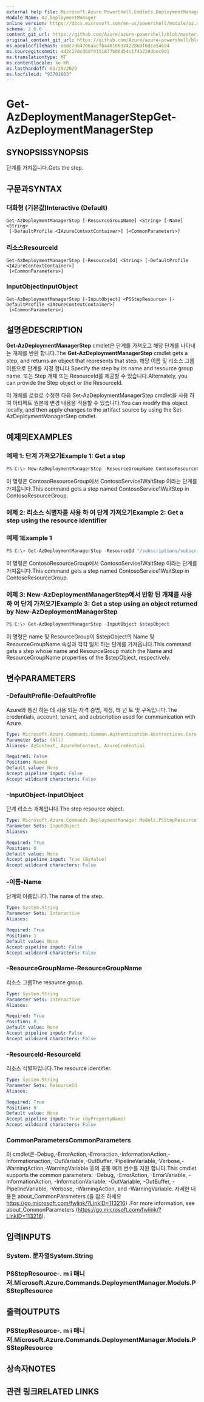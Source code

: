 ```yaml
---
external help file: Microsoft.Azure.PowerShell.Cmdlets.DeploymentManager.dll-Help.xml
Module Name: Az.DeploymentManager
online version: https://docs.microsoft.com/en-us/powershell/module/az.deploymentmanager/get-azdeploymentmanagerstep
schema: 2.0.0
content_git_url: https://github.com/Azure/azure-powershell/blob/master/src/DeploymentManager/DeploymentManager/help/Get-AzDeploymentManagerStep.md
original_content_git_url: https://github.com/Azure/azure-powershell/blob/master/src/DeploymentManager/DeploymentManager/help/Get-AzDeploymentManagerStep.md
ms.openlocfilehash: eb0c7db4706aacfba4010632422869f0dca54694
ms.sourcegitcommit: 4d2c178cd6df9151877b08d54c1f4a228dbec9d1
ms.translationtype: MT
ms.contentlocale: ko-KR
ms.lasthandoff: 01/29/2020
ms.locfileid: "93701003"
---
```

# <span data-ttu-id="a7c17-101">Get-AzDeploymentManagerStep</span><span class="sxs-lookup"><span data-stu-id="a7c17-101">Get-AzDeploymentManagerStep</span></span>

## <span data-ttu-id="a7c17-102">SYNOPSIS</span><span class="sxs-lookup"><span data-stu-id="a7c17-102">SYNOPSIS</span></span>
<span data-ttu-id="a7c17-103">단계를 가져옵니다.</span><span class="sxs-lookup"><span data-stu-id="a7c17-103">Gets the step.</span></span>

## <span data-ttu-id="a7c17-104">구문과</span><span class="sxs-lookup"><span data-stu-id="a7c17-104">SYNTAX</span></span>

### <span data-ttu-id="a7c17-105">대화형 (기본값)</span><span class="sxs-lookup"><span data-stu-id="a7c17-105">Interactive (Default)</span></span>
```
Get-AzDeploymentManagerStep [-ResourceGroupName] <String> [-Name] <String>
 [-DefaultProfile <IAzureContextContainer>] [<CommonParameters>]
```

### <span data-ttu-id="a7c17-106">리소스</span><span class="sxs-lookup"><span data-stu-id="a7c17-106">ResourceId</span></span>
```
Get-AzDeploymentManagerStep [-ResourceId] <String> [-DefaultProfile <IAzureContextContainer>]
 [<CommonParameters>]
```

### <span data-ttu-id="a7c17-107">InputObject</span><span class="sxs-lookup"><span data-stu-id="a7c17-107">InputObject</span></span>
```
Get-AzDeploymentManagerStep [-InputObject] <PSStepResource> [-DefaultProfile <IAzureContextContainer>]
 [<CommonParameters>]
```

## <span data-ttu-id="a7c17-108">설명은</span><span class="sxs-lookup"><span data-stu-id="a7c17-108">DESCRIPTION</span></span>
<span data-ttu-id="a7c17-109">**Get-AzDeploymentManagerStep** cmdlet은 단계를 가져오고 해당 단계를 나타내는 개체를 반환 합니다.</span><span class="sxs-lookup"><span data-stu-id="a7c17-109">The **Get-AzDeploymentManagerStep** cmdlet gets a step, and returns an object that represents that step.</span></span>
<span data-ttu-id="a7c17-110">해당 이름 및 리소스 그룹 이름으로 단계를 지정 합니다.</span><span class="sxs-lookup"><span data-stu-id="a7c17-110">Specify the step by its name and resource group name.</span></span> <span data-ttu-id="a7c17-111">또는 Step 개체 또는 ResourceId를 제공할 수 있습니다.</span><span class="sxs-lookup"><span data-stu-id="a7c17-111">Alternately, you can provide the Step object or the ResourceId.</span></span>

<span data-ttu-id="a7c17-112">이 개체를 로컬로 수정한 다음 Set-AzDeploymentManagerStep cmdlet을 사용 하 여 아티팩트 원본에 변경 내용을 적용할 수 있습니다.</span><span class="sxs-lookup"><span data-stu-id="a7c17-112">You can modify this object locally, and then apply changes to the artifact source by using the Set-AzDeploymentManagerStep cmdlet.</span></span>

## <span data-ttu-id="a7c17-113">예제의</span><span class="sxs-lookup"><span data-stu-id="a7c17-113">EXAMPLES</span></span>

### <span data-ttu-id="a7c17-114">예제 1: 단계 가져오기</span><span class="sxs-lookup"><span data-stu-id="a7c17-114">Example 1: Get a step</span></span>
```powershell
PS C:\> New-AzDeploymentManagerStep -ResourceGroupName ContosoResourceGroup -Name ContosoService1WaitStep
```

<span data-ttu-id="a7c17-115">이 명령은 ContosoResourceGroup에서 ContosoService1WaitStep 이라는 단계를 가져옵니다.</span><span class="sxs-lookup"><span data-stu-id="a7c17-115">This command gets a step named ContosoService1WaitStep in ContosoResourceGroup.</span></span>

### <span data-ttu-id="a7c17-116">예제 2: 리소스 식별자를 사용 하 여 단계 가져오기</span><span class="sxs-lookup"><span data-stu-id="a7c17-116">Example 2: Get a step using the resource identifier</span></span>
### <span data-ttu-id="a7c17-117">예제 1</span><span class="sxs-lookup"><span data-stu-id="a7c17-117">Example 1</span></span>
```powershell
PS C:\> Get-AzDeploymentManagerStep -ResourceId "/subscriptions/subscriptionId/resourcegroups/ContosoResourceGroup/providers/Microsoft.DeploymentManager/steps/ContosoService1WaitStep"
```

<span data-ttu-id="a7c17-118">이 명령은 ContosoResourceGroup에서 ContosoService1WaitStep 이라는 단계를 가져옵니다.</span><span class="sxs-lookup"><span data-stu-id="a7c17-118">This command gets a step named ContosoService1WaitStep in ContosoResourceGroup.</span></span>

### <span data-ttu-id="a7c17-119">예제 3: New-AzDeploymentManagerStep에서 반환 된 개체를 사용 하 여 단계 가져오기</span><span class="sxs-lookup"><span data-stu-id="a7c17-119">Example 3: Get a step using an object returned by New-AzDeploymentManagerStep</span></span>
```powershell
PS C:\> Get-AzDeploymentManagerStep -InputObject $stepObject
```

 <span data-ttu-id="a7c17-120">이 명령은 name 및 ResourceGroup이 $stepObject의 Name 및 ResourceGroupName 속성과 각각 일치 하는 단계를 가져옵니다.</span><span class="sxs-lookup"><span data-stu-id="a7c17-120">This command gets a step whose name and ResourceGroup match the Name and ResourceGroupName properties of the $stepObject, respectively.</span></span>

## <span data-ttu-id="a7c17-121">변수</span><span class="sxs-lookup"><span data-stu-id="a7c17-121">PARAMETERS</span></span>

### <span data-ttu-id="a7c17-122">-DefaultProfile</span><span class="sxs-lookup"><span data-stu-id="a7c17-122">-DefaultProfile</span></span>
<span data-ttu-id="a7c17-123">Azure와 통신 하는 데 사용 되는 자격 증명, 계정, 테 넌 트 및 구독입니다.</span><span class="sxs-lookup"><span data-stu-id="a7c17-123">The credentials, account, tenant, and subscription used for communication with Azure.</span></span>

```yaml
Type: Microsoft.Azure.Commands.Common.Authentication.Abstractions.Core.IAzureContextContainer
Parameter Sets: (All)
Aliases: AzContext, AzureRmContext, AzureCredential

Required: False
Position: Named
Default value: None
Accept pipeline input: False
Accept wildcard characters: False
```

### <span data-ttu-id="a7c17-124">-InputObject</span><span class="sxs-lookup"><span data-stu-id="a7c17-124">-InputObject</span></span>
<span data-ttu-id="a7c17-125">단계 리소스 개체입니다.</span><span class="sxs-lookup"><span data-stu-id="a7c17-125">The step resource object.</span></span>

```yaml
Type: Microsoft.Azure.Commands.DeploymentManager.Models.PSStepResource
Parameter Sets: InputObject
Aliases:

Required: True
Position: 0
Default value: None
Accept pipeline input: True (ByValue)
Accept wildcard characters: False
```

### <span data-ttu-id="a7c17-126">-이름</span><span class="sxs-lookup"><span data-stu-id="a7c17-126">-Name</span></span>
<span data-ttu-id="a7c17-127">단계의 이름입니다.</span><span class="sxs-lookup"><span data-stu-id="a7c17-127">The name of the step.</span></span>

```yaml
Type: System.String
Parameter Sets: Interactive
Aliases:

Required: True
Position: 1
Default value: None
Accept pipeline input: False
Accept wildcard characters: False
```

### <span data-ttu-id="a7c17-128">-ResourceGroupName</span><span class="sxs-lookup"><span data-stu-id="a7c17-128">-ResourceGroupName</span></span>
<span data-ttu-id="a7c17-129">리소스 그룹</span><span class="sxs-lookup"><span data-stu-id="a7c17-129">The resource group.</span></span>

```yaml
Type: System.String
Parameter Sets: Interactive
Aliases:

Required: True
Position: 0
Default value: None
Accept pipeline input: False
Accept wildcard characters: False
```

### <span data-ttu-id="a7c17-130">-ResourceId</span><span class="sxs-lookup"><span data-stu-id="a7c17-130">-ResourceId</span></span>
<span data-ttu-id="a7c17-131">리소스 식별자입니다.</span><span class="sxs-lookup"><span data-stu-id="a7c17-131">The resource identifier.</span></span>

```yaml
Type: System.String
Parameter Sets: ResourceId
Aliases:

Required: True
Position: 0
Default value: None
Accept pipeline input: True (ByPropertyName)
Accept wildcard characters: False
```

### <span data-ttu-id="a7c17-132">CommonParameters</span><span class="sxs-lookup"><span data-stu-id="a7c17-132">CommonParameters</span></span>
<span data-ttu-id="a7c17-133">이 cmdlet은-Debug,-ErrorAction,-Erroraction,-InformationAction,-Informationaction,-OutVariable,-OutBuffer,-PipelineVariable,-Verbose,-WarningAction,-WarningVariable 등의 공통 매개 변수를 지원 합니다.</span><span class="sxs-lookup"><span data-stu-id="a7c17-133">This cmdlet supports the common parameters: -Debug, -ErrorAction, -ErrorVariable, -InformationAction, -InformationVariable, -OutVariable, -OutBuffer, -PipelineVariable, -Verbose, -WarningAction, and -WarningVariable.</span></span> <span data-ttu-id="a7c17-134">자세한 내용은 about_CommonParameters (을 참조 하세요 https://go.microsoft.com/fwlink/?LinkID=113216) .</span><span class="sxs-lookup"><span data-stu-id="a7c17-134">For more information, see about_CommonParameters (https://go.microsoft.com/fwlink/?LinkID=113216).</span></span>

## <span data-ttu-id="a7c17-135">입력</span><span class="sxs-lookup"><span data-stu-id="a7c17-135">INPUTS</span></span>

### <span data-ttu-id="a7c17-136">System. 문자열</span><span class="sxs-lookup"><span data-stu-id="a7c17-136">System.String</span></span>

### <span data-ttu-id="a7c17-137">PSStepResource-. m i 매니저.</span><span class="sxs-lookup"><span data-stu-id="a7c17-137">Microsoft.Azure.Commands.DeploymentManager.Models.PSStepResource</span></span>

## <span data-ttu-id="a7c17-138">출력</span><span class="sxs-lookup"><span data-stu-id="a7c17-138">OUTPUTS</span></span>

### <span data-ttu-id="a7c17-139">PSStepResource-. m i 매니저.</span><span class="sxs-lookup"><span data-stu-id="a7c17-139">Microsoft.Azure.Commands.DeploymentManager.Models.PSStepResource</span></span>

## <span data-ttu-id="a7c17-140">상속자</span><span class="sxs-lookup"><span data-stu-id="a7c17-140">NOTES</span></span>

## <span data-ttu-id="a7c17-141">관련 링크</span><span class="sxs-lookup"><span data-stu-id="a7c17-141">RELATED LINKS</span></span>
